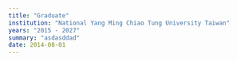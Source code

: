 ```yaml
---
title: "Graduate"
institution: "National Yang Ming Chiao Tung University Taiwan"
years: "2015 - 2027"
summary: "asdasddad"
date: 2014-08-01
---
```


